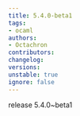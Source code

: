 ```yaml
---
title: 5.4.0-beta1
tags:
- ocaml
authors:
- Octachron
contributors:
changelog:
versions:
unstable: true
ignore: false
---
```


<p>release 5.4.0~beta1</p>
